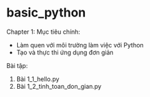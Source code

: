 # basic_python
Chapter 1:
Mục tiêu chính:
- Làm quen với môi trường làm việc với Python
- Tạo và thực thi ứng dụng đơn giản

Bài tập:
1. Bài 1_1_hello.py
2. Bài 1_2_tinh_toan_don_gian.py
